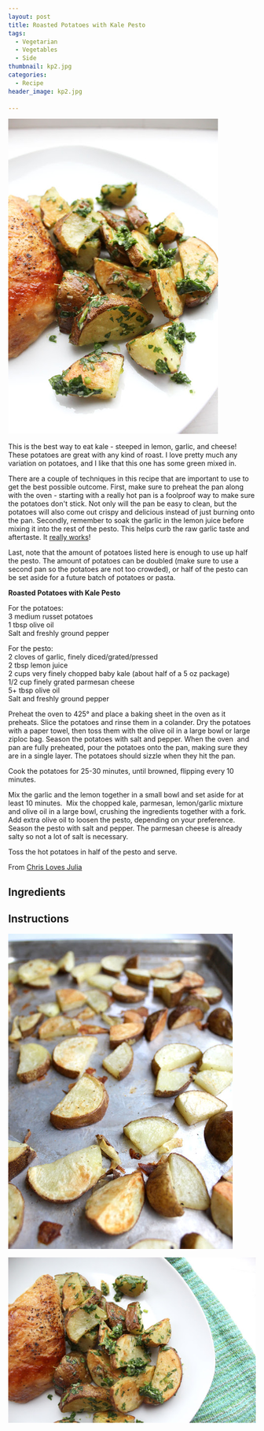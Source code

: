 ```yaml
---
layout: post
title: Roasted Potatoes with Kale Pesto
tags:
  - Vegetarian
  - Vegetables
  - Side
thumbnail: kp2.jpg
categories:
  - Recipe
header_image: kp2.jpg

---
```


![Image of Roasted Potatoes with Kale Pesto.](/upload/kp2.jpg)

This is the best way to eat kale - steeped in lemon, garlic, and cheese! These potatoes are great with any kind of roast. I love pretty much any variation on potatoes, and I like that this one has some green mixed in.  
  
There are a couple of techniques in this recipe that are important to use to get the best possible outcome. First, make sure to preheat the pan along with the oven - starting with a really hot pan is a foolproof way to make sure the potatoes don't stick. Not only will the pan be easy to clean, but the potatoes will also come out crispy and delicious instead of just burning onto the pan. Secondly, remember to soak the garlic in the lemon juice before mixing it into the rest of the pesto. This helps curb the raw garlic taste and aftertaste. It [really works](http://www.americastestkitchenfeed.com/cooking-science/2013/01/we-prove-it-steeping-garlic-in-acid-tempers-its-bite/)!  
  
Last, note that the amount of potatoes listed here is enough to use up half the pesto. The amount of potatoes can be doubled (make sure to use a second pan so the potatoes are not too crowded), or half of the pesto can be set aside for a future batch of potatoes or pasta.  
  

  
**Roasted Potatoes with Kale Pesto**  
  
For the potatoes:  
3 medium russet potatoes  
1 tbsp olive oil  
Salt and freshly ground pepper  
  
For the pesto:  
2 cloves of garlic, finely diced/grated/pressed  
2 tbsp lemon juice  
2 cups very finely chopped baby kale (about half of a 5 oz package)  
1/2 cup finely grated parmesan cheese  
5+ tbsp olive oil  
Salt and freshly ground pepper  
  
Preheat the oven to 425° and place a baking sheet in the oven as it preheats. Slice the potatoes and rinse them in a colander. Dry the potatoes with a paper towel, then toss them with the olive oil in a large bowl or large ziploc bag. Season the potatoes with salt and pepper. When the oven  and pan are fully preheated, pour the potatoes onto the pan, making sure they are in a single layer. The potatoes should sizzle when they hit the pan.  
  
Cook the potatoes for 25-30 minutes, until browned, flipping every 10 minutes.  
  
Mix the garlic and the lemon together in a small bowl and set aside for at least 10 minutes.  Mix the chopped kale, parmesan, lemon/garlic mixture and olive oil in a large bowl, crushing the ingredients together with a fork. Add extra olive oil to loosen the pesto, depending on your preference. Season the pesto with salt and pepper. The parmesan cheese is already salty so not a lot of salt is necessary.  
  
Toss the hot potatoes in half of the pesto and serve.  
  
From [Chris Loves Julia](http://www.chrislovesjulia.com/2013/05/roasted-potatoes.html)

## Ingredients



## Instructions







![Image of Roasted Potatoes with Kale Pesto.](/upload/kp1.jpg)

![Image of Roasted Potatoes with Kale Pesto.](/upload/kp3.jpg)